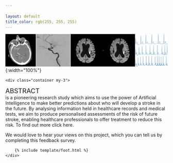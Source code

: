 ```yaml
---

layout: default
title_color: rgb(255, 255, 255)
---
```

![Office image](/assets/img/banner_img.png){:width="100%"}


<div class="layout">

    <div class="container my-3">
 <div style="font-size: 20px;">ABSTRACT</div> is a pioneering research study which aims to use the power of Artificial Intelligence to make better predictions about who will develop a stroke in the future. By analysing information held in healthcare records and medical tests, we aim to produce personalised assessments of the risk of future stroke, enabling healthcare professionals to offer treatment to reduce this risk. To find out more click here.

We would love to hear your views on this project, which you can tell us by completing this feedback survey.




        {% include template/foot.html %}
    </div>
</div>